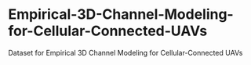 # Empirical-3D-Channel-Modeling-for-Cellular-Connected-UAVs
Dataset for Empirical 3D Channel Modeling for Cellular-Connected UAVs
